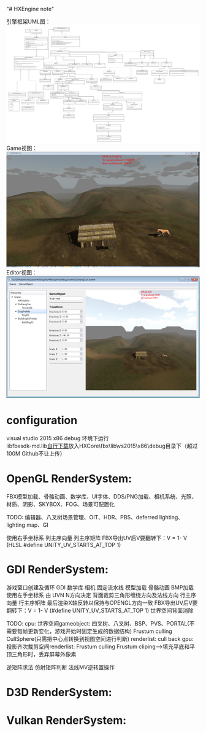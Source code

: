"# HXEngine note" 

引擎框架UML图：  
<img class="shadow" src="./HXEngine UML.png" width="1024">  
Game视图：  
<img class="shadow" src="./1.png" width="600">  
Editor视图：  
<img class="shadow" src="./2.png" width="600">  

configuration
================================================================================
visual studio 2015  x86 debug 环境下运行  
libfbxsdk-md.lib[自行下载](https://pan.baidu.com/s/1oCiEz5Ol3jDkzU6Ut0FoQg)放入HXCore\fbx\lib\vs2015\x86\debug目录下（超过100M Github不让上传）

OpenGL RenderSystem:
================================================================================
FBX模型加载、骨骼动画、数学库、UI字体、DDS/PNG加载、相机系统、光照、材质、阴影、SKYBOX、FOG、场景可配置化

TODO:
编辑器、八叉树场景管理、OIT、HDR、PBS、deferred lighting、lighting map、GI

使用右手坐标系
列主序向量 列主序矩阵
FBX导出UV后V要翻转下：V = 1- V (HLSL #define UNITY_UV_STARTS_AT_TOP 1)

GDI RenderSystem:
================================================================================
游戏窗口创建及循环 GDI 数学库 相机 固定流水线 模型加载 骨骼动画 BMP加载
使用左手坐标系     由 UVN N方向决定   背面裁剪三角形缠绕方向及法线方向
行主序向量 行主序矩阵	最后渲染X轴反转以保持与OPENGL方向一致
FBX导出UV后V要翻转下：V = 1- V (#define UNITY_UV_STARTS_AT_TOP 1)
世界空间背面消除

TODO:
cpu:
	世界空间gameobject:
		四叉树、八叉树、BSP、PVS、PORTAL(不需要每帧更新变化，游戏开始时固定生成的数据结构)
		Frustum culling    CullSphere(只需把中心点转换到视图空间进行判断)
	renderlist:
		cull back
gpu:
	投影齐次裁剪空间renderlist:
		Frustum culling 
		Frustum cliping-->填充平底和平顶三角形时，丢弃屏幕外像素
		
		
逆矩阵求法  仿射矩阵判断  法线MV逆转置操作

D3D RenderSystem:
================================================================================

Vulkan RenderSystem:
================================================================================
